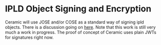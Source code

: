# IPLD Object Signing and Encryption

Ceramic will use JOSE and/or COSE as a standard way of signing ipld objects. There is a discussion going on [here](https://github.com/ipld/specs/issues/251). Note that this work is still very much a work in progress. The proof of concept of Ceramic uses plain JWTs for signatures right now.
